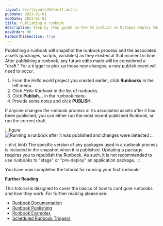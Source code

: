 ```yaml
---
layout: src/layouts/Default.astro
pubDate: 2023-01-01
modDate: 2023-01-01
title: Publishing a runbook
description: Step by step guide on how to publish an Octopus Deploy Runbook to use with triggers.
navOrder: 90
hideInThisSection: true
---
```


Publishing a runbook will snapshot the runbook process and the associated assets (packages, scripts, variables) as they existed at that moment in time.  After publishing a runbook, any future edits made will be considered a "draft."  For a trigger to pick up those new changes, a new publish event will need to occur.

1. From the *Hello world* project you created earlier, click **Runbooks** in the left menu.
1. Click *Hello Runbook* in the list of runbooks.
1. Click **Publish...** in the runbook menu.
1. Provide some notes and click **PUBLISH**.

If anyone changes the runbook process or its associated assets after it has been published, you can either run the most recent published Runbook, or run the current draft.

:::figure
![Running a runbook after it was published and changes were detected](/docs/getting-started/first-runbook-run/images/run-runbook-post-publish-changes.png)
:::

:::div{.hint}
The specific version of any packages used in a runbook process is included in the snapshot when it is published.  Updating a package requires you to republish the Runbook.  As such, it is not recommended to use runbooks to "stage" or "pre-deploy" an application package.
:::

You have now completed the tutorial for running your first runbook!

**Further Reading**

This tutorial is designed to cover the basics of how to configure runbooks and how they work.  For further reading please see:

- [Runbook Documentation](/docs/runbooks)
- [Runbook Publishing](/docs/runbooks/runbook-publishing)
- [Runbook Examples](/docs/runbooks/runbook-examples)
- [Scheduled Runbook Triggers](/docs/runbooks/scheduled-runbook-trigger)
